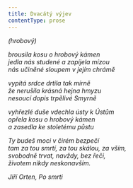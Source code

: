 ```yaml
---
title: Dvacátý výjev
contentType: prose
---
```


_(hrobový)_

__brousila kosu o hrobový kámen_  
jedla nás studené a zapíjela mízou  
nás učiněné sloupem v jejím chrámě_

_vypitá srdce drtila tak mírně  
že nerušila krásná hejna hmyzu  
nesoucí dopis trpělivé Smyrně_

_vyhřezlé duše vdechla ústy k Ústům  
opřela kosu o hrobový kámen  
a zasedla ke stoletému půstu_

_Ty budeš moci v čirém bezpečí  
tam za tou smrtí, za tou skálou, za vším,  
svobodně trvat, navždy, bez řeči,  
životem nikdy neskonavším._

_Jiří Orten, _Po smrti__
